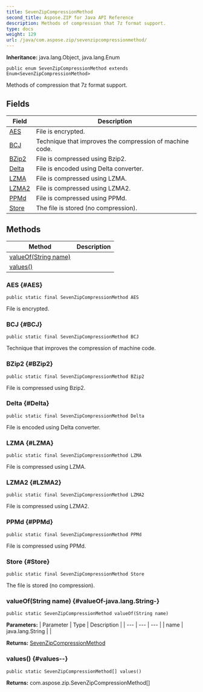 ```yaml
---
title: SevenZipCompressionMethod
second_title: Aspose.ZIP for Java API Reference
description: Methods of compression that 7z format support.
type: docs
weight: 129
url: /java/com.aspose.zip/sevenzipcompressionmethod/
---
```


**Inheritance:**
java.lang.Object, java.lang.Enum
```
public enum SevenZipCompressionMethod extends Enum<SevenZipCompressionMethod>
```

Methods of compression that 7z format support.
## Fields

| Field | Description |
| --- | --- |
| [AES](#AES) | File is encrypted. |
| [BCJ](#BCJ) | Technique that improves the compression of machine code. |
| [BZip2](#BZip2) | File is compressed using Bzip2. |
| [Delta](#Delta) | File is encoded using Delta converter. |
| [LZMA](#LZMA) | File is compressed using LZMA. |
| [LZMA2](#LZMA2) | File is compressed using LZMA2. |
| [PPMd](#PPMd) | File is compressed using PPMd. |
| [Store](#Store) | The file is stored (no compression). |
## Methods

| Method | Description |
| --- | --- |
| [valueOf(String name)](#valueOf-java.lang.String-) |  |
| [values()](#values--) |  |
### AES {#AES}
```
public static final SevenZipCompressionMethod AES
```


File is encrypted.

### BCJ {#BCJ}
```
public static final SevenZipCompressionMethod BCJ
```


Technique that improves the compression of machine code.

### BZip2 {#BZip2}
```
public static final SevenZipCompressionMethod BZip2
```


File is compressed using Bzip2.

### Delta {#Delta}
```
public static final SevenZipCompressionMethod Delta
```


File is encoded using Delta converter.

### LZMA {#LZMA}
```
public static final SevenZipCompressionMethod LZMA
```


File is compressed using LZMA.

### LZMA2 {#LZMA2}
```
public static final SevenZipCompressionMethod LZMA2
```


File is compressed using LZMA2.

### PPMd {#PPMd}
```
public static final SevenZipCompressionMethod PPMd
```


File is compressed using PPMd.

### Store {#Store}
```
public static final SevenZipCompressionMethod Store
```


The file is stored (no compression).

### valueOf(String name) {#valueOf-java.lang.String-}
```
public static SevenZipCompressionMethod valueOf(String name)
```




**Parameters:**
| Parameter | Type | Description |
| --- | --- | --- |
| name | java.lang.String |  |

**Returns:**
[SevenZipCompressionMethod](../../com.aspose.zip/sevenzipcompressionmethod)
### values() {#values--}
```
public static SevenZipCompressionMethod[] values()
```




**Returns:**
com.aspose.zip.SevenZipCompressionMethod[]
